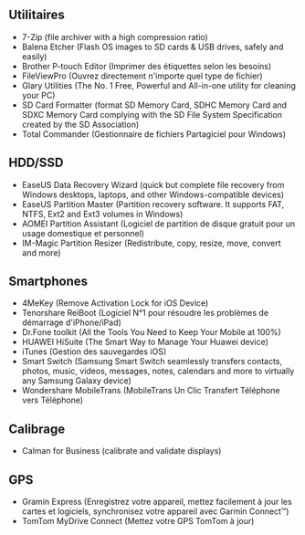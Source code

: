 ## Utilitaires
- 7-Zip (file archiver with a high compression ratio)
- Balena Etcher (Flash OS images to SD cards & USB drives, safely and easily)
- Brother P-touch Editor (Imprimer des étiquettes selon les besoins)
- FileViewPro (Ouvrez directement n'importe quel type de fichier)
- Glary Utilities (The No. 1 Free, Powerful and All-in-one utility for cleaning your PC)
- SD Card Formatter (format SD Memory Card, SDHC Memory Card and SDXC Memory Card complying with the SD File System Specification created by the SD Association)
- Total Commander (Gestionnaire de fichiers Partagiciel pour Windows)

## HDD/SSD
- EaseUS Data Recovery Wizard (quick but complete file recovery from Windows desktops, laptops, and other Windows-compatible devices)
- EaseUS Partition Master (Partition recovery software. It supports FAT, NTFS, Ext2 and Ext3 volumes in Windows)
- AOMEI Partition Assistant (Logiciel de partition de disque gratuit pour un usage domestique et personnel)
- IM-Magic Partition Resizer (Redistribute, copy, resize, move, convert and more)

## Smartphones
- 4MeKey (Remove Activation Lock for iOS Device)
- Tenorshare ReiBoot (Logiciel N°1 pour résoudre les problèmes de démarrage d'iPhone/iPad)
- Dr.Fone toolkit (All the Tools You Need to Keep Your Mobile at 100%)
- HUAWEI HiSuite (The Smart Way to Manage Your Huawei device)
- iTunes (Gestion des sauvegardes iOS)
- Smart Switch (Samsung Smart Switch seamlessly transfers contacts, photos, music, videos, messages, notes, calendars and more to virtually any Samsung Galaxy device)
- Wondershare MobileTrans (MobileTrans Un Clic Transfert Téléphone vers Téléphone)

## Calibrage
- Calman for Business (calibrate and validate displays)

## GPS
- Gramin Express (Enregistrez votre appareil, mettez facilement à jour les cartes et logiciels, synchronisez votre appareil avec Garmin Connect™)
- TomTom MyDrive Connect (Mettez votre GPS TomTom à jour)
